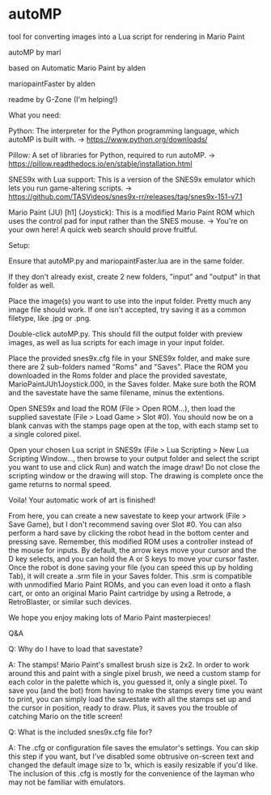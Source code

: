 # autoMP
tool for converting images into a Lua script for rendering in Mario Paint

autoMP by marl

based on Automatic Mario Paint by alden

mariopaintFaster by alden

readme by G-Zone (I'm helping!)


What you need:

Python:
The interpreter for the Python programming language, which autoMP is built with.
-> https://www.python.org/downloads/

Pillow:
A set of libraries for Python, required to run autoMP.
-> https://pillow.readthedocs.io/en/stable/installation.html

SNES9x with Lua support:
This is a version of the SNES9x emulator which lets you run game-altering scripts.
-> https://github.com/TASVideos/snes9x-rr/releases/tag/snes9x-151-v7.1

Mario Paint (JU) [h1] (Joystick):
This is a modified Mario Paint ROM which uses the control pad for input rather than the SNES mouse.
-> You're on your own here! A quick web search should prove fruitful.


Setup:

Ensure that autoMP.py and mariopaintFaster.lua are in the same folder.

If they don't already exist, create 2 new folders, "input" and "output" in that folder as well.

Place the image(s) you want to use into the input folder. Pretty much any image file should work. If one isn't accepted, try saving it as a common filetype, like .jpg or .png.

Double-click autoMP.py. This should fill the output folder with preview images, as well as lua scripts for each image in your input folder.

Place the provided snes9x.cfg file in your SNES9x folder, and make sure there are 2 sub-folders named "Roms" and "Saves". Place the ROM you downloaded in the Roms folder and place the provided savestate, MarioPaintJUh1Joystick.000, in the Saves folder. Make sure both the ROM and the savestate have the same filename, minus the extentions.

Open SNES9x and load the ROM (File > Open ROM...), then load the supplied savestate (File > Load Game > Slot #0). You should now be on a blank canvas with the stamps page open at the top, with each stamp set to a single colored pixel.

Open your chosen Lua script in SNES9x (File > Lua Scripting > New Lua Scripting Window..., then browse to your output folder and select the script you want to use and click Run) and watch the image draw! Do not close the scripting window or the drawing will stop. The drawing is complete once the game returns to normal speed. 


Voila! Your automatic work of art is finished!


From here, you can create a new savestate to keep your artwork (File > Save Game), but I don't recommend saving over Slot #0. You can also perform a hard save by clicking the robot head in the bottom center and pressing save. Remember, this modified ROM uses a controller instead of the mouse for inputs. By default, the arrow keys move your cursor and the D key selects, and you can hold the A or S keys to move your cursor faster. Once the robot is done saving your file (you can speed this up by holding Tab), it will create a .srm file in your Saves folder. This .srm is compatible with unmodified Mario Paint ROMs, and you can even load it onto a flash cart, or onto an original Mario Paint  cartridge by using a Retrode, a RetroBlaster, or similar such devices. 

We hope you enjoy making lots of Mario Paint masterpieces!


Q&A

Q: Why do I have to load that savestate?

A: The stamps! Mario Paint's smallest brush size is 2x2. In order to work around this and paint with a single pixel brush, we need a custom stamp for each color in the palette which is, you guessed it, only a single pixel. To save you (and the bot) from having to make the stamps every time you want to print, you can simply load the savestate with all the stamps set up and the cursor in position, ready to draw. Plus, it saves you the trouble of catching Mario on the title screen!

Q: What is the included snes9x.cfg file for?

A: The .cfg or configuration file saves the emulator's settings. You can skip this step if you want, but I've disabled some obtrusive on-screen text and changed the default image size to 1x, which is easily resizable if you'd like. The inclusion of this .cfg is mostly for the convenience of the layman who may not be familiar with emulators. 
